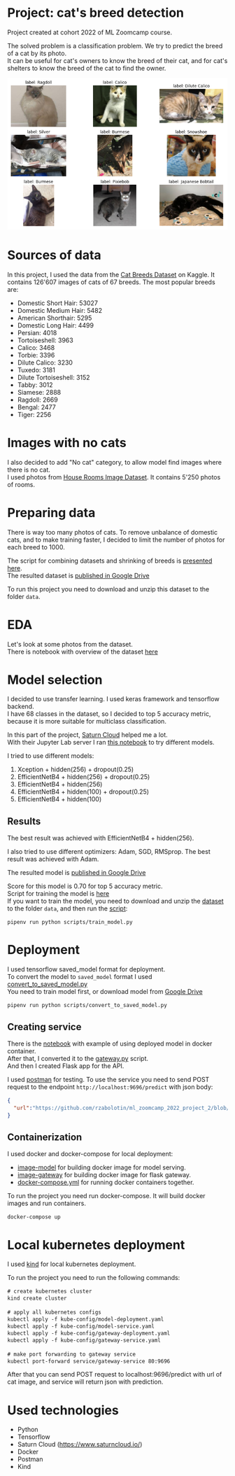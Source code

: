 # Project: cat's breed detection
Project created at cohort 2022 of ML Zoomcamp course.

The solved problem is a classification problem. We try to predict the breed of a cat by its photo.  
It can be useful for cat's owners to know the breed of their cat, and for cat's shelters to know the breed of the cat to find the owner.  

![image](/static/example_breeds.png)

# Sources of data
In this project, I used the data from the [Cat Breeds Dataset](https://www.kaggle.com/datasets/ma7555/cat-breeds-dataset) on Kaggle.
It contains 126'607 images of cats of 67 breeds.
The most popular breeds are:
- Domestic Short Hair: 53027
- Domestic Medium Hair: 5482
- American Shorthair: 5295
- Domestic Long Hair: 4499
- Persian: 4018
- Tortoiseshell: 3963
- Calico: 3468
- Torbie: 3396
- Dilute Calico: 3230
- Tuxedo: 3181
- Dilute Tortoiseshell: 3152
- Tabby: 3012
- Siamese: 2888
- Ragdoll: 2669
- Bengal: 2477
- Tiger: 2256

# Images with no cats
I also decided to add "No cat" category, to allow model find images where there is no cat.    
I used photos from [House Rooms Image Dataset](https://www.kaggle.com/datasets/robinreni/house-rooms-image-dataset). It contains 5'250 photos of rooms.  


# Preparing data

There is way too many photos of cats. To remove unbalance of domestic cats, and to make training faster, I decided to limit the number of photos for each breed to 1000.
  
The script for combining datasets and shrinking of breeds is [presented here](/scripts/prepare_dataset.py).  
The resulted dataset is [published in Google Drive](https://drive.google.com/file/d/1Csr2tC8SZDd___rIibFnI58sXaSkjHMr/view?usp=share_link)  

To run this project you need to download and unzip this dataset to the folder `data`.

# EDA
Let's look at some photos from the dataset.  
There is notebook with overview of the dataset [here](/notebooks/EDA.ipynb)

# Model selection
I decided to use transfer learning. I used keras framework and tensorflow backend.  
I have 68 classes in the dataset, so I decided to top 5 accuracy metric, because it is more suitable for multiclass classification.  

In this part of the project, [Saturn Cloud](https://www.saturncloud.io/) helped me a lot.  
With their Jupyter Lab server I ran [this notebook](/notebooks/model_selection.ipynb) to try different models.

I tried to use different models:
1. Xception + hidden(256) + dropout(0.25)
2. EfficientNetB4  + hidden(256) + dropout(0.25)
3. EfficientNetB4  + hidden(256)
4. EfficientNetB4  + hidden(100) + dropout(0.25)
5. EfficientNetB4  + hidden(100)

## Results
The best result was achieved with EfficientNetB4  + hidden(256).  

I also tried to use different optimizers: Adam, SGD, RMSprop. The best result was achieved with Adam.

The resulted model is [published in Google Drive](https://drive.google.com/file/d/1CtAl6MsrqnWzLDMjWiYJasNjSuT2MsLG/view?usp=sharing)  

Score for this model is 0.70 for top 5 accuracy metric.  
Script for training the model is [here](/scripts/train_model.py)  
If you want to train the model, you need to download and unzip the [dataset](https://drive.google.com/file/d/1Csr2tC8SZDd___rIibFnI58sXaSkjHMr/view?usp=share_link)   to the folder `data`, and then run the [script](scripts/train_model.py):

```shell
pipenv run python scripts/train_model.py
```

# Deployment
I used tensorflow saved_model format for deployment.  
To convert the model to `saved_model` format I used [convert_to_saved_model.py](/scripts/convert_to_saved_model.py)  
You need to train model first, or download model from [Google Drive](https://drive.google.com/file/d/1CtAl6MsrqnWzLDMjWiYJasNjSuT2MsLG/view?usp=sharing)

```shell
pipenv run python scripts/convert_to_saved_model.py
```

## Creating service
There is the [notebook](notebooks/tf_serving_connector.ipynb) with example of using deployed model in docker container.  
After that, I converted it to the [gateway.py](scripts/gateway.py) script.  
And then I created Flask app for the API.

I used [postman](https://www.postman.com/) for testing. To use the service you need to send POST request to the endpoint `http://localhost:9696/predict` with json body:
```json
{
  "url":"https://github.com/rzabolotin/ml_zoomcamp_2022_project_2/blob/main/static/burmila.jpg?raw=true"
}
```

## Containerization
I used docker and docker-compose for local deployment:

- [image-model](/docker/image-model.dockerfile) for building docker image for model serving.
- [image-gateway](/docker/image-gateway.dockerfile) for building docker image for flask gateway.
- [docker-compose.yml](docker-compose.yml) for running docker containers together.

To run the project you need run docker-compose. It will build docker images and run containers.

```shell
docker-compose up
```

# Local kubernetes deployment

I used [kind](https://kind.sigs.k8s.io/) for local kubernetes deployment.

To run the project you need to run the following commands:
```shell
# create kubernetes cluster
kind create cluster 

# apply all kubernetes configs
kubectl apply -f kube-config/model-deployment.yaml 
kubectl apply -f kube-config/model-service.yaml
kubectl apply -f kube-config/gateway-deployment.yaml
kubectl apply -f kube-config/gateway-service.yaml

# make port forwarding to gateway service
kubectl port-forward service/gateway-service 80:9696
```

After that you can send POST request to localhost:9696/predict with url of cat image, and service will return json with prediction.


# Used technologies

- Python
- Tensorflow
- Saturn Cloud (https://www.saturncloud.io/)
- Docker
- Postman
- Kind
